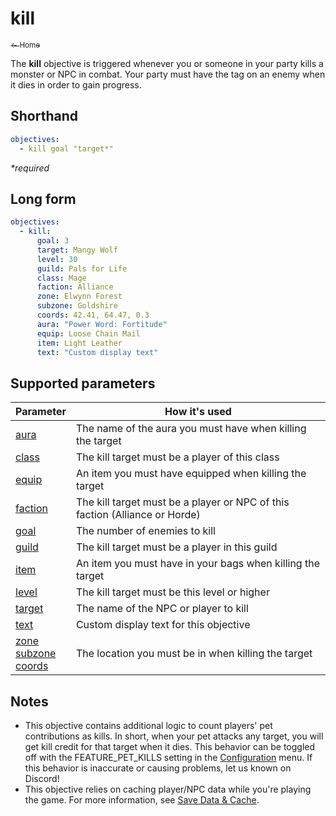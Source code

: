 # kill

<a href="../index.md"><sub>← Home</sub></a>

The **kill** objective is triggered whenever you or someone in your party kills a monster or NPC in combat. Your party must have the tag on an enemy when it dies in order to gain progress.

## Shorthand

```yaml
objectives:
  - kill goal "target*"
```

_*required_

## Long form

```yaml
objectives:
  - kill:
      goal: 3
      target: Mangy Wolf
      level: 30
      guild: Pals for Life
      class: Mage
      faction: Alliance
      zone: Elwynn Forest
      subzone: Goldshire
      coords: 42.41, 64.47, 0.3
      aura: "Power Word: Fortitude"
      equip: Loose Chain Mail
      item: Light Leather
      text: "Custom display text"
```

## Supported parameters

| Parameter | How it's used |
|---|---|
| [aura](../parameters/aura.md) | The name of the aura you must have when killing the target |
| [class](../parameters/class.md) | The kill target must be a player of this class |
| [equip](../parameters/equip.md) | An item you must have equipped when killing the target |
| [faction](../parameters/faction.md) | The kill target must be a player or NPC of this faction (Alliance or Horde) |
| [goal](../parameters/goal.md) | The number of enemies to kill |
| [guild](../parameters/guild.md) | The kill target must be a player in this guild |
| [item](../parameters/item.md) | An item you must have in your bags when killing the target |
| [level](../parameters/level.md) | The kill target must be this level or higher |
| [target](../parameters/target.md) | The name of the NPC or player to kill |
| [text](../parameters/text.md) | Custom display text for this objective |
| [zone](../parameters/zone.md)<br/>[subzone](../parameters/zone.md)<br/>[coords](../parameters/coords.md) | The location you must be in when killing the target |

## Notes

* This objective contains additional logic to count players' pet contributions as kills. In short, when your pet attacks any target, you will get kill credit for that target when it dies. This behavior can be toggled off with the FEATURE_PET_KILLS setting in the [Configuration](../guides/Configuration.md) menu. If this behavior is inaccurate or causing problems, let us known on Discord!
* This objective relies on caching player/NPC data while you're playing the game. For more information, see [Save Data & Cache](../guides/save-data.md).
